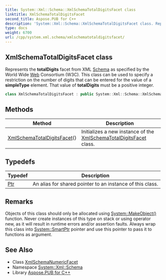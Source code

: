 ```yaml
---
title: System::Xml::Schema::XmlSchemaTotalDigitsFacet class
linktitle: XmlSchemaTotalDigitsFacet
second_title: Aspose.PUB for C++
description: 'System::Xml::Schema::XmlSchemaTotalDigitsFacet class. Represents the totalDigits facet from XML Schema as specified by the World Wide Web Consortium (W3C). This class can be used to specify a restriction on the number of digits that can be entered for the value of a simpleType element. That value of totalDigits must be a positive integer in C++.'
type: docs
weight: 6700
url: /cpp/system.xml.schema/xmlschematotaldigitsfacet/
---
```

## XmlSchemaTotalDigitsFacet class


Represents the **totalDigits** facet from XML [Schema](../) as specified by the World Wide [Web](../../system.web/) Consortium (W3C). This class can be used to specify a restriction on the number of digits that can be entered for the value of a **simpleType** element. That value of **totalDigits** must be a positive integer.

```cpp
class XmlSchemaTotalDigitsFacet : public System::Xml::Schema::XmlSchemaNumericFacet
```

## Methods

| Method | Description |
| --- | --- |
| [XmlSchemaTotalDigitsFacet](./xmlschematotaldigitsfacet/)() | Initializes a new instance of the [XmlSchemaTotalDigitsFacet](./) class. |
## Typedefs

| Typedef | Description |
| --- | --- |
| [Ptr](./ptr/) | An alias for shared pointer to an instance of this class. |
## Remarks



Objects of this class should only be allocated using [System::MakeObject()](../../system/makeobject/) function. Never create instances of this type on stack or using operator new, as it will result in runtime errors and/or assertion faults. Always wrap this class into [System::SmartPtr](../../system/smartptr/) pointer and use this pointer to pass it to functions as argument. 

## See Also

* Class [XmlSchemaNumericFacet](../xmlschemanumericfacet/)
* Namespace [System::Xml::Schema](../)
* Library [Aspose.PUB for C++](../../)

